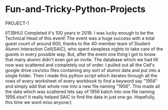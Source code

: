 # Fun-and-Tricky-Python-Projects 
PROJECT-1

IIT(BHU) Completed it's 100 years in 2019. I was lucky enough to be the Technical Head of this event!
The event was a huge success with a total guest count of around 600, thanks to the 40-member team of Student Alumni Interaction Cell(SAIC), who spent sleepless nights to take care of the guests in every possible way. But, after the event one thing I got to know that many alumni didn't even got an invite. 
The database which we had till now was scattered and completely out of order. I pulled out all the Cell's google drive csv/xlsx files containing any sort of alumni data and put into a single folder.
Then I made this python script which iterates through all the rows of every worksheet of every workbook to find a keyword say "1956" and simply add that whole row into a new file naming "1956". This made all the data which was scattered lets say of 1956 batch into one file naming 1956.xlsx!!
It really helped SAIC to find the data in just one go. Hopefully, this time we wont miss anyone:)
